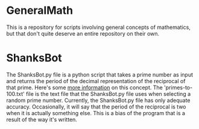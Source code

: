 # GeneralMath
This is a repository for scripts involving general concepts of mathematics, but that don't quite deserve an entire repository on their own.

# ShanksBot
The ShanksBot.py file is a python script that takes a prime number as input and returns the period of the decimal representation of the reciprocal of that prime. Here's some [more information](https://en.wikipedia.org/wiki/Reciprocals_of_primes) on this concept. The 'primes-to-100.txt' file is the text file that the ShanksBot.py file uses when selecting a random prime number. Currently, the ShanksBot.py file has only adequate accuracy. Occasionally, it will say that the period of the reciprocal is two when it is actually something else. This is a bias of the program that is a result of the way it's written.
